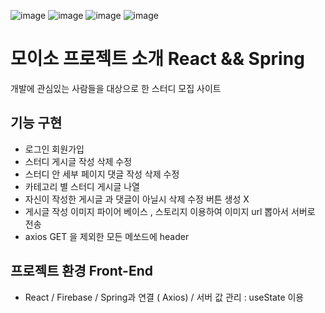 ![image](https://user-images.githubusercontent.com/87432361/174004392-cf6f84d0-02bd-45fd-89b4-9d0c40829524.png)
![image](https://user-images.githubusercontent.com/87432361/174004473-25bdcc93-aa6d-43f7-8b09-5872d1ba3891.png)
![image](https://user-images.githubusercontent.com/87432361/174004525-7b435b94-43b6-48a4-ad84-48e180486ef1.png)
![image](https://user-images.githubusercontent.com/87432361/174004728-a9877a52-138f-4914-a2fd-9bd6efcc8993.png)
# 모이소 프로젝트 소개 React && Spring
개발에 관심있는 사람들을 대상으로 한 스터디 모집 사이트

## 기능 구현
- 로그인 회원가입 
- 스터디 게시글 작성 삭제 수정 
- 스터디 안 세부 페이지 댓글 작성 삭제 수정
- 카테고리 별 스터디 게시글 나열
- 자신이 작성한 게시글 과 댓글이 아닐시 삭제 수정 버튼 생성 X
- 게시글 작성 이미지 파이어 베이스 , 스토리지 이용하여 이미지 url 뽑아서 서버로 전송
- axios GET 을 제외한 모든 메쏘드에 header

## 프로젝트 환경 Front-End 
- React / Firebase / Spring과 연결 ( Axios) / 서버 값 관리 : useState 이용
